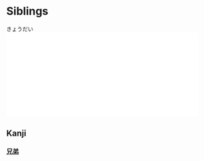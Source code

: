 # Siblings
きょうだい
![kyoudai](pitch-accents/kyoudai.png)
## Kanji
### [兄](../Kanji/kanji-dict/兄.md)[弟](../Kanji/kanji-dict/弟.md)